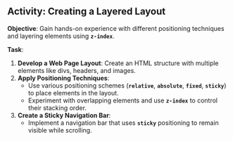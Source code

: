 ## Activity: Creating a Layered Layout

**Objective**: Gain hands-on experience with different positioning techniques and layering elements using **`z-index`**.

**Task**:
1. **Develop a Web Page Layout**: Create an HTML structure with multiple elements like divs, headers, and images.
2. **Apply Positioning Techniques**:
    - Use various positioning schemes (**`relative`**, **`absolute`**, **`fixed`**, **`sticky`**) to place elements in the layout.
    - Experiment with overlapping elements and use **`z-index`** to control their stacking order.
3. **Create a Sticky Navigation Bar**:
    - Implement a navigation bar that uses **`sticky`** positioning to remain visible while scrolling.